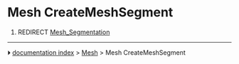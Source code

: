 # Mesh CreateMeshSegment
1.  REDIRECT [Mesh_Segmentation](Mesh_Segmentation.md)



---
⏵ [documentation index](../README.md) > [Mesh](Mesh_Workbench.md) > Mesh CreateMeshSegment
